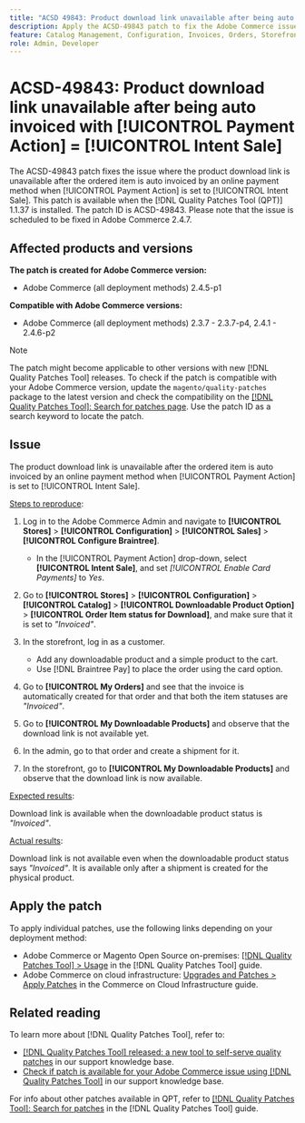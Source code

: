 ```yaml
---
title: "ACSD 49843: Product download link unavailable after being auto invoiced with [!UICONTROL Payment Action] = [!UICONTROL Intent Sale]"
description: Apply the ACSD-49843 patch to fix the Adobe Commerce issue where product download link is unavailable after the ordered item is auto invoiced by an online payment method when [!UICONTROL Payment Action] is set to [!UICONTROL Intent Sale].
feature: Catalog Management, Configuration, Invoices, Orders, Storefront
role: Admin, Developer
---
```


# ACSD-49843: Product download link unavailable after being auto invoiced with [!UICONTROL Payment Action] = [!UICONTROL Intent Sale]

The ACSD-49843 patch fixes the issue where the product download link is unavailable after the ordered item is auto invoiced by an online payment method when [!UICONTROL Payment Action] is set to [!UICONTROL Intent Sale]. This patch is available when the [!DNL Quality Patches Tool (QPT)] 1.1.37 is installed. The patch ID is ACSD-49843. Please note that the issue is scheduled to be fixed in Adobe Commerce 2.4.7.

## Affected products and versions

**The patch is created for Adobe Commerce version:**

* Adobe Commerce (all deployment methods) 2.4.5-p1

**Compatible with Adobe Commerce versions:**

* Adobe Commerce (all deployment methods) 2.3.7 - 2.3.7-p4, 2.4.1 - 2.4.6-p2

>[!NOTE]
>
>The patch might become applicable to other versions with new [!DNL Quality Patches Tool] releases. To check if the patch is compatible with your Adobe Commerce version, update the `magento/quality-patches` package to the latest version and check the compatibility on the [[!DNL Quality Patches Tool]: Search for patches page](https://experienceleague.adobe.com/tools/commerce-quality-patches/index.html). Use the patch ID as a search keyword to locate the patch.

## Issue

The product download link is unavailable after the ordered item is auto invoiced by an online payment method when [!UICONTROL Payment Action] is set to [!UICONTROL Intent Sale].

<u>Steps to reproduce</u>:

1. Log in to the Adobe Commerce Admin and navigate to **[!UICONTROL Stores]** > **[!UICONTROL Configuration]** > **[!UICONTROL Sales]** > **[!UICONTROL Configure Braintree]**.

    * In the [!UICONTROL Payment Action] drop-down, select **[!UICONTROL Intent Sale]**, and set *[!UICONTROL Enable Card Payments]* to *Yes*.

1. Go to **[!UICONTROL Stores]** > **[!UICONTROL Configuration]** > **[!UICONTROL Catalog]** > **[!UICONTROL Downloadable Product Option]** > **[!UICONTROL Order Item status for Download]**, and make sure that it is set to *"Invoiced"*.
1. In the storefront, log in as a customer. 

    * Add any downloadable product and a simple product to the cart. 
    * Use [!DNL Braintree Pay] to place the order using the card option.

1. Go to **[!UICONTROL My Orders]** and see that the invoice is automatically created for that order and that both the item statuses are *"Invoiced"*.
1. Go to **[!UICONTROL My Downloadable Products]** and observe that the download link is not available yet.
1. In the admin, go to that order and create a shipment for it.
1. In the storefront, go to **[!UICONTROL My Downloadable Products]** and observe that the download link is now available.

<u>Expected results</u>:

Download link is available when the downloadable product status is *"Invoiced"*.

<u>Actual results</u>:

Download link is not available even when the downloadable product status says *"Invoiced"*. It is available only after a shipment is created for the physical product. 

## Apply the patch

To apply individual patches, use the following links depending on your deployment method:

* Adobe Commerce or Magento Open Source on-premises: [[!DNL Quality Patches Tool] > Usage](https://experienceleague.adobe.com/docs/commerce-operations/tools/quality-patches-tool/usage.html) in the [!DNL Quality Patches Tool] guide.
* Adobe Commerce on cloud infrastructure: [Upgrades and Patches > Apply Patches](https://experienceleague.adobe.com/docs/commerce-cloud-service/user-guide/develop/upgrade/apply-patches.html) in the Commerce on Cloud Infrastructure guide.

## Related reading

To learn more about [!DNL Quality Patches Tool], refer to:

* [[!DNL Quality Patches Tool] released: a new tool to self-serve quality patches](/help/announcements/adobe-commerce-announcements/magento-quality-patches-released-new-tool-to-self-serve-quality-patches.md) in our support knowledge base.
* [Check if patch is available for your Adobe Commerce issue using [!DNL Quality Patches Tool]](/help/support-tools/patches-available-in-qpt-tool/check-patch-for-magento-issue-with-magento-quality-patches.md) in our support knowledge base.

For info about other patches available in QPT, refer to [[!DNL Quality Patches Tool]: Search for patches](https://experienceleague.adobe.com/tools/commerce-quality-patches/index.html) in the [!DNL Quality Patches Tool] guide.